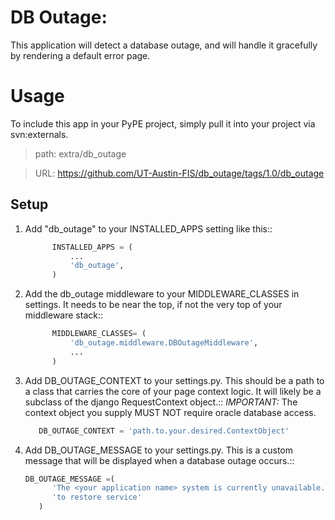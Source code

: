 DB Outage:
=====

This application will detect a database outage, and will handle it gracefully by rendering a default error page.

Usage
=====

To include this app in your PyPE project, simply pull it into your project via svn:externals.

> path: extra/db_outage

> URL: https://github.com/UT-Austin-FIS/db_outage/tags/1.0/db_outage

Setup
------

1. Add "db_outage" to your INSTALLED_APPS setting like this::

      ```python
            INSTALLED_APPS = (
                ...
                'db_outage',
            )
      ```

1. Add the db_outage middleware to your MIDDLEWARE_CLASSES in settings. It needs to be near the top, if not the very top of your middleware stack::

      ```python
            MIDDLEWARE_CLASSES= (
                'db_outage.middleware.DBOutageMiddleware',
                ...
            )
      ```

3. Add DB_OUTAGE_CONTEXT to your settings.py. This should be a path to a class that carries the core of your page context logic. It will likely be a subclass of the django RequestContext object.::
_IMPORTANT:_ The context object you supply MUST NOT require oracle database access.

      ```python
         DB_OUTAGE_CONTEXT = 'path.to.your.desired.ContextObject'
      ```

4. Add DB_OUTAGE_MESSAGE to your settings.py. This is a custom message that will be displayed when a database outage occurs.::

      ```python
      DB_OUTAGE_MESSAGE =(
            'The <your application name> system is currently unavailable. We are working '
            'to restore service'
         )
      ```
